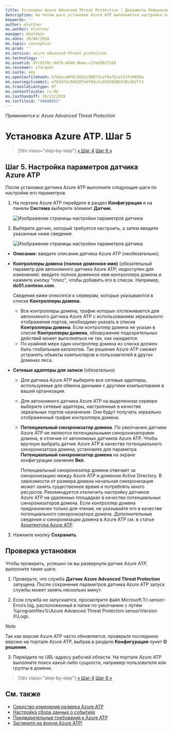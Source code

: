 ```yaml
---
title: Установка Azure Advanced Threat Protection | Документы Майкрософт
description: На пятом шаге установки Azure ATP выполняется настройка параметров для автономного датчика Azure ATP.
keywords: ''
author: mlottner
ms.author: mlottner
manager: mbaldwin
ms.date: 10/04/2018
ms.topic: conceptual
ms.prod: ''
ms.service: azure-advanced-threat-protection
ms.technology: ''
ms.assetid: d7c95f8c-04f8-4946-9bae-c27ed362fcb0
ms.reviewer: itargoet
ms.suite: ems
ms.openlocfilehash: b7ddaca0f0c5691c90873cef9af6cef13fa9650a
ms.sourcegitcommit: e783df4c9d928fedf6dc3c65d58d9b530cdd2ff2
ms.translationtype: HT
ms.contentlocale: ru-RU
ms.lasthandoff: 10/23/2018
ms.locfileid: "49800052"
---
```

*Применяется к: Azure Advanced Threat Protection*



# <a name="install-azure-atp---step-5"></a>Установка Azure ATP. Шаг 5

> [!div class="step-by-step"]
> [« Шаг 4](install-atp-step4.md)
> [Шаг 6 »](install-atp-step6-vpn.md)



## <a name="step-5-configure-the-azure-atp-sensor-settings"></a>Шаг 5. Настройка параметров датчика Azure ATP
После установки датчика Azure ATP выполните следующие шаги по настройке его параметров.

1.  На портале Azure ATP перейдите в раздел **Конфигурация** и на панели **Система** выберите элемент **Датчик**.
   
     ![Изображение страницы настройки параметров датчика](media/atp-sensor-config.png)


2.  Выберите датчик, который требуется настроить, а затем введите указанные ниже сведения.

    ![Изображение страницы настройки параметров датчика](media/atp-sensor-config-2.png)

  - **Описание**: введите описание датчика Azure ATP (необязательно).
  - **Контроллеры домена (полное доменное имя)** (обязательный параметр для автономного датчика Azure ATP; недоступен для изменения): введите полное доменное имя контроллера домена и нажмите кнопку "плюс", чтобы добавить его в список. Например, **dc01.contoso.com**.

      Сведения ниже относятся к серверам, которые указываются в списке **Контроллеры домена**.
      - Все контроллеры домена, трафик которых отслеживается для автономного датчика Azure ATP с использованием зеркального отображения портов, необходимо указать в списке **Контроллеры домена**. Если контроллер домена не указан в списке **Контроллеры домена**, обнаружение подозрительных действий может выполняться не так, как ожидается.
      - По крайней мере один контроллер домена из списка должен быть глобальным каталогом. Так решение Azure ATP сможет устранять объекты компьютеров и пользователей в других доменах леса.

  - **Сетевые адаптеры для записи** (обязательно)
   
     - Для датчика Azure ATP выберите все сетевые адаптеры, используемые для обмена данными с другими компьютерами в вашей организации.
    - Для автономного датчика Azure ATP на выделенном сервере выберите сетевые адаптеры, настроенные в качестве зеркальных портов назначения. Они будут получать зеркально отображенный трафик контроллера домена.

    - **Потенциальный синхронизатор домена**. По умолчанию датчики Azure ATP не являются потенциальными синхронизаторами домена, в отличие от автономных датчиков Azure ATP. Чтобы вручную выбрать датчик Azure ATP в качестве потенциального синхронизатора домена, установите для параметра **Потенциальный синхронизатор домена** на экране конфигурации значение **Вкл**. 
    
        Потенциальный синхронизатор домена отвечает за синхронизацию между Azure ATP и доменом Active Directory. В зависимости от размера домена начальная синхронизация может занять существенное время и потреблять много ресурсов. 
   Рекомендуется отключить настройку датчиков Azure ATP на удаленных площадках в качестве потенциальных синхронизаторов домена.
   Если контроллер домена предназначен только для чтения, не указывайте его в качестве потенциального синхронизатора домена. Дополнительные сведения о синхронизации домена в Azure ATP см. в статье [Архитектура Azure ATP](atp-architecture.md#azure-atp-sensor-features).
  
3. Нажмите кнопку **Сохранить**.


## <a name="validate-installations"></a>Проверка установки
Чтобы проверить, успешно ли вы развернули датчик Azure ATP, выполните такие шаги:

1.  Проверьте, что служба **Датчик Azure Advanced Threat Protection** запущена. После сохранения параметров датчика Azure ATP запуск службы может занять несколько минут.

2.  Если служба не запускается, просмотрите файл Microsoft.Tri.sensor-Errors.log, расположенный в папке по умолчанию с путем %programfiles%\Azure Advanced Threat Protection sensor\Version X\Logs.
 
 >[!NOTE]
 > Так как версия Azure ATP часто обновляется, проверьте последнюю версию на портале Azure ATP, выбрав в разделе **Конфигурация** пункт **О решении**. 

3.  Перейдите по URL-адресу рабочей области. На портале Azure ATP выполните поиск какой-либо сущности, например пользователя или группы в домене.



> [!div class="step-by-step"]
> [« Шаг 4](install-atp-step4.md)
> [Шаг 6 »](install-atp-step6-vpn.md)



## <a name="see-also"></a>См. также

- [Средство изменения размера Azure ATP](http://aka.ms/aatpsizingtool)
- [Настройка сбора данных о событиях](configure-event-collection.md)
- [Предварительные требования к Azure ATP](atp-prerequisites.md)
- [Загляните на форум Azure ATP!](https://aka.ms/azureatpcommunity)
